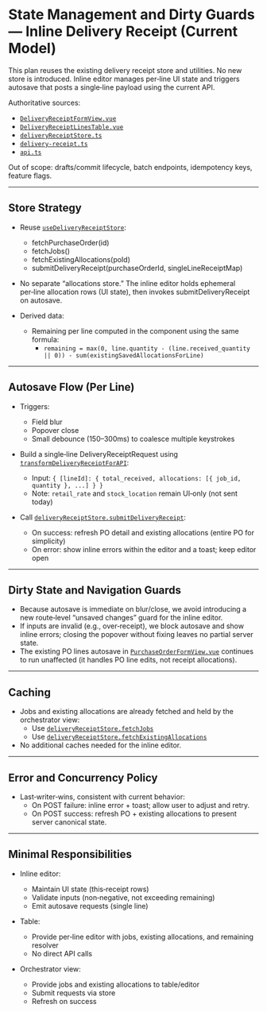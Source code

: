 # State Management and Dirty Guards — Inline Delivery Receipt (Current Model)

This plan reuses the existing delivery receipt store and utilities. No new store is introduced. Inline editor manages per‑line UI state and triggers autosave that posts a single‑line payload using the current API.

Authoritative sources:

- [`DeliveryReceiptFormView.vue`](src/views/purchasing/DeliveryReceiptFormView.vue:1)
- [`DeliveryReceiptLinesTable.vue`](src/components/purchasing/DeliveryReceiptLinesTable.vue:1)
- [`deliveryReceiptStore.ts`](src/stores/deliveryReceiptStore.ts:1)
- [`delivery-receipt.ts`](src/utils/delivery-receipt.ts:1)
- [`api.ts`](src/api/generated/api.ts:1555)

Out of scope: drafts/commit lifecycle, batch endpoints, idempotency keys, feature flags.

---

## Store Strategy

- Reuse [`useDeliveryReceiptStore`](src/stores/deliveryReceiptStore.ts:22):

  - fetchPurchaseOrder(id)
  - fetchJobs()
  - fetchExistingAllocations(poId)
  - submitDeliveryReceipt(purchaseOrderId, singleLineReceiptMap)

- No separate “allocations store.” The inline editor holds ephemeral per‑line allocation rows (UI state), then invokes submitDeliveryReceipt on autosave.

- Derived data:
  - Remaining per line computed in the component using the same formula:
    - `remaining = max(0, line.quantity - (line.received_quantity || 0)) - sum(existingSavedAllocationsForLine)`

---

## Autosave Flow (Per Line)

- Triggers:

  - Field blur
  - Popover close
  - Small debounce (150–300ms) to coalesce multiple keystrokes

- Build a single‑line DeliveryReceiptRequest using [`transformDeliveryReceiptForAPI`](src/utils/delivery-receipt.ts:22):

  - Input: `{ [lineId]: { total_received, allocations: [{ job_id, quantity }, ...] } }`
  - Note: `retail_rate` and `stock_location` remain UI‑only (not sent today)

- Call [`deliveryReceiptStore.submitDeliveryReceipt`](src/stores/deliveryReceiptStore.ts:96):
  - On success: refresh PO detail and existing allocations (entire PO for simplicity)
  - On error: show inline errors within the editor and a toast; keep editor open

---

## Dirty State and Navigation Guards

- Because autosave is immediate on blur/close, we avoid introducing a new route‑level “unsaved changes” guard for the inline editor.
- If inputs are invalid (e.g., over‑receipt), we block autosave and show inline errors; closing the popover without fixing leaves no partial server state.
- The existing PO lines autosave in [`PurchaseOrderFormView.vue`](src/views/purchasing/PurchaseOrderFormView.vue:127) continues to run unaffected (it handles PO line edits, not receipt allocations).

---

## Caching

- Jobs and existing allocations are already fetched and held by the orchestrator view:
  - Use [`deliveryReceiptStore.fetchJobs`](src/stores/deliveryReceiptStore.ts:60)
  - Use [`deliveryReceiptStore.fetchExistingAllocations`](src/stores/deliveryReceiptStore.ts:132)
- No additional caches needed for the inline editor.

---

## Error and Concurrency Policy

- Last‑writer‑wins, consistent with current behavior:
  - On POST failure: inline error + toast; allow user to adjust and retry.
  - On POST success: refresh PO + existing allocations to present server canonical state.

---

## Minimal Responsibilities

- Inline editor:

  - Maintain UI state (this‑receipt rows)
  - Validate inputs (non‑negative, not exceeding remaining)
  - Emit autosave requests (single line)

- Table:

  - Provide per‑line editor with jobs, existing allocations, and remaining resolver
  - No direct API calls

- Orchestrator view:
  - Provide jobs and existing allocations to table/editor
  - Submit requests via store
  - Refresh on success
